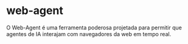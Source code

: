 # web-agent
O Web-Agent é uma ferramenta poderosa projetada para permitir que agentes de IA interajam com navegadores da web em tempo real. 
